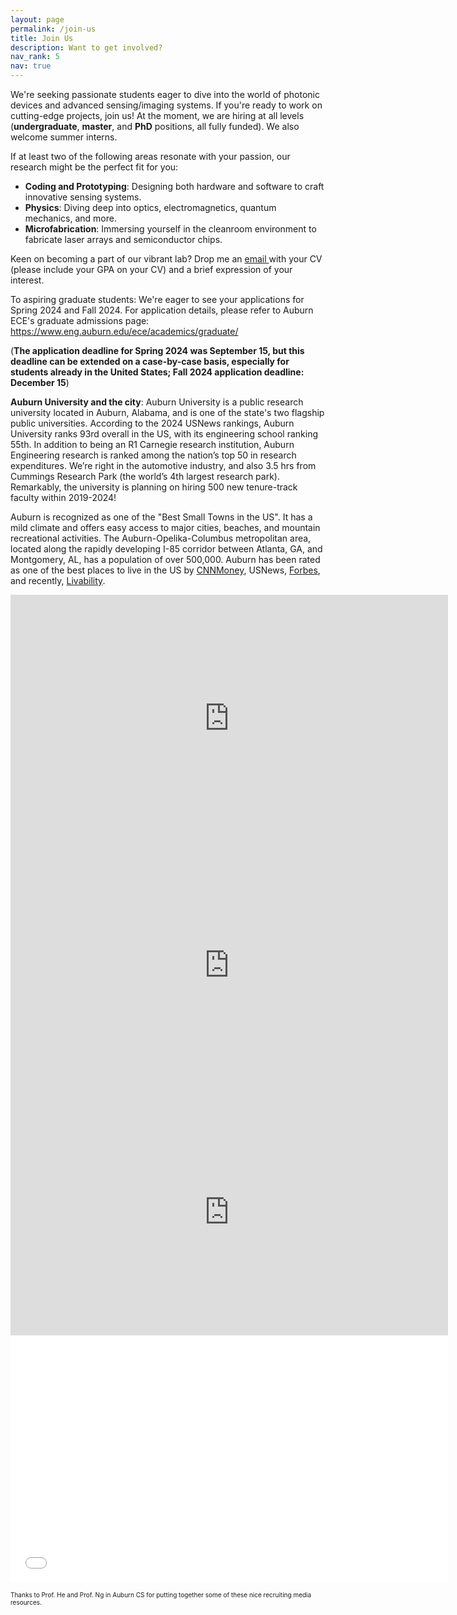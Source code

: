 ```yaml
---
layout: page
permalink: /join-us
title: Join Us
description: Want to get involved?
nav_rank: 5
nav: true
---
```


We're seeking passionate students eager to dive into the world of photonic devices and advanced sensing/imaging systems. If you're ready to work on cutting-edge projects, join us!
At the moment, we are hiring at all levels (**undergraduate**, **master**, and **PhD** positions, all fully funded). We also welcome summer interns.


If at least two of the following areas resonate with your passion, our research might be the perfect fit for you:
- **Coding and Prototyping**: Designing both hardware and software to craft innovative sensing systems.
- **Physics**: Diving deep into optics, electromagnetics, quantum mechanics, and more.
- **Microfabrication**: Immersing yourself in the cleanroom environment to fabricate laser arrays and semiconductor chips.
  
Keen on becoming a part of our vibrant lab? Drop me an <a href="mailto:{{ site.email | encode_email }}" title="email">email <i class="fas fa-envelope"></i></a> with your CV (please include your GPA on your CV) and a brief expression of your interest.


To aspiring graduate students: We're eager to see your applications for Spring 2024 and Fall 2024.
For application details, please refer to Auburn ECE's graduate admissions page: <https://www.eng.auburn.edu/ece/academics/graduate/>

(**The application deadline for Spring 2024 was September 15, but this deadline can be extended on a case-by-case basis, especially for students already in the United States; Fall 2024 application deadline: December 15**)

**Auburn University and the city**: Auburn University is a public research university located in Auburn, Alabama, and is one of the state's two flagship public universities. According to the 2024 USNews rankings, Auburn University ranks 93rd overall in the US, with its engineering school ranking 55th. In addition to being an R1 Carnegie research institution, Auburn Engineering research is ranked among the nation’s top 50 in research expenditures. We’re right in the automotive industry, and also 3.5 hrs from Cummings Research Park (the world’s 4th largest research park). Remarkably, the university is planning on hiring 500 new tenure-track faculty within 2019-2024! 


Auburn is recognized as one of the "Best Small Towns in the US". It has a mild climate and offers easy access to major cities, beaches, and mountain recreational activities. The Auburn-Opelika-Columbus metropolitan area, located along the rapidly developing I-85 corridor between Atlanta, GA, and Montgomery, AL, has a population of over 500,000. Auburn has been rated as one of the best places to live in the US by [CNNMoney](https://blog.al.com/montgomery/2012/08/auburn_no_89_on_cnnmoneys_100.html), USNews, [Forbes](https://www.forbes.com/places/al/auburn/?sh=4b1011b07a63), and recently, [Livability](https://livability.com/list/top-100-best-places-to-live/2018/10?page=9). 


<iframe width="700" height="395" src="https://www.youtube.com/embed/fc5nLS5PZNQ?si=89KP2Q-bQYLZ_VH_" title="YouTube video player" frameborder="0" allow="accelerometer; autoplay; clipboard-write; encrypted-media; gyroscope; picture-in-picture; web-share" allowfullscreen></iframe>

<iframe width="700" height="395" src="https://www.youtube.com/embed/S-12TbL_19g?si=AIs6Bo9ESmIGqDPG" title="YouTube video player" frameborder="0" allow="accelerometer; autoplay; clipboard-write; encrypted-media; gyroscope; picture-in-picture; web-share" allowfullscreen></iframe>

<iframe width="700" height="395" src="https://www.youtube.com/embed/akOJ5zAUiEc?si=UozRqNz6DZjwU2Lx" title="YouTube video player" frameborder="0" allow="accelerometer; autoplay; clipboard-write; encrypted-media; gyroscope; picture-in-picture; web-share" allowfullscreen></iframe>

<iframe width="700" height="395" src="//player.bilibili.com/player.html?aid=584048558&bvid=BV1pz4y1Q7GH&cid=217551959&p=1" scrolling="no" border="0" frameborder="no" framespacing="0" allowfullscreen="true"> </iframe>

<p><font size="1">Thanks to Prof. He and Prof. Ng in Auburn CS for putting together some of these nice recruiting media resources. </font></p>
